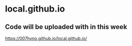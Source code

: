 # local.github.io
## Code will be uploaded with in this week
https://007hyno.github.io/local.github.io/
